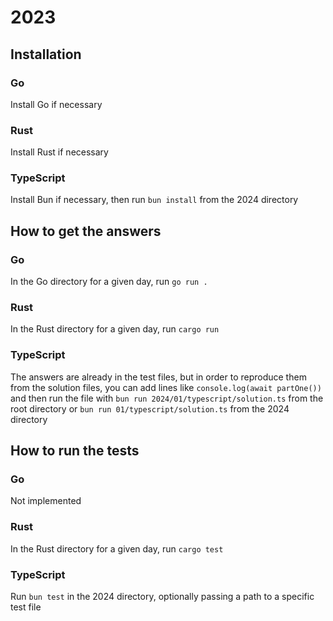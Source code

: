 # 2023

## Installation

### Go

Install Go if necessary

### Rust

Install Rust if necessary

### TypeScript

Install Bun if necessary, then run `bun install` from the 2024 directory

## How to get the answers

### Go

In the Go directory for a given day, run `go run .`

### Rust

In the Rust directory for a given day, run `cargo run`

### TypeScript

The answers are already in the test files, but in order to reproduce them from
the solution files, you can add lines like `console.log(await partOne())` and
then run the file with `bun run 2024/01/typescript/solution.ts` from the root
directory or `bun run 01/typescript/solution.ts` from the 2024 directory

## How to run the tests

### Go

Not implemented

### Rust

In the Rust directory for a given day, run `cargo test`

### TypeScript

Run `bun test` in the 2024 directory, optionally passing a path to a specific
test file
